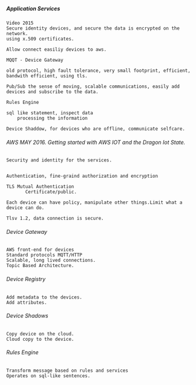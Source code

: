 ##### Application Services

	Video 2015
	Secure identity devices, and secure the data is encrypted on the network.
	using x.509 certificates.

	Allow connect easiliy devices to aws.

	MQQT - Device Gateway

	old protocol, high fault tolerance, very small footprint, efficient, bandwith efficient, using tls.
	
	Pub/Sub the sense of moving, scalable communications, easily add devices and subscribe to the data.
	
	Rules Engine

	sql like statement, inspect data 
        processing the information

	Device Shaddow, for devices who are offline, communicate selfcare.

###### AWS MAY 2016. Getting started with AWS IOT and the Dragon Iot State.

	Security and identity for the services.


	Authentication, fine-graind authorization and encryption

	TLS Mutual Authentication
	       Certificate/public.
	
	Each device can have policy, manipulate other things.Limit what a device can do.

	Tlsv 1.2, data connection is secure.

	

######	Device Gateway

	AWS front-end for devices
	Standard protocols MQTT/HTTP
	Scalable, long lived connections.
	Topic Based Architecture.

######  Device Registry

	Add metadata to the devices.
	Add attributes.
			

######	Device Shadows		

	Copy device on the cloud.
	Cloud copy to the device.
	
######  Rules Engine

	Transform message based on rules and services
	Operates on sql-like sentences.

######     

